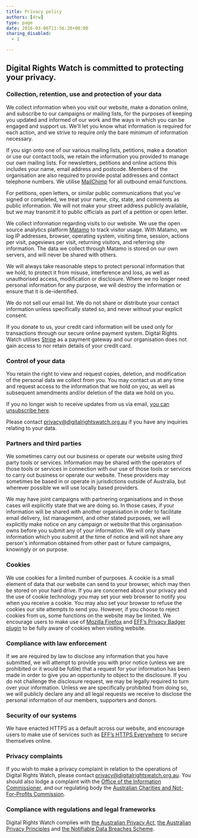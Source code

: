 ```yaml
---
title: Privacy policy
authors: [drw]
type: page
date: 2016-03-06T11:56:20+00:00
sharing_disabled:
  - 1

---
```

## Digital Rights Watch is committed to protecting your privacy.

### **Collection, retention, use and protection of your data**

We collect information when you visit our website, make a donation online, and subscribe to our campaigns or mailing lists, for the purposes of keeping you updated and informed of our work and the ways in which you can be engaged and support us. We'll let you know what information is required for each action, and we strive to require only the bare minimum of information necessary.

If you sign onto one of our various mailing lists, petitions, make a donation or use our contact tools, we retain the information you provided to manage our own mailing lists. For newsletters, petitions and online actions this includes your name, email address and postcode. Members of the organisation are also required to provide postal addresses and contact telephone numbers. We utilise [MailChimp][1] for all outbound email functions.

For petitions, open letters, or similar public communications that you've signed or completed, we treat your name, city, state, and comments as public information. We will not make your street address publicly available, but we may transmit it to public officials as part of a petition or open letter.

We collect information regarding visits to our website. We use the open source analytics platform [Matamo][2] to track visitor usage. With Matamo, we log IP addresses, browser, operating system, visiting time, session, actions per visit, pageviews per visit, returning visitors, and referring site information. The data we collect through Matamo is stored on our own servers, and will never be shared with others.

We will always take reasonable steps to protect personal information that we hold, to protect it from misuse, interference and loss, as well as unauthorised access, modification or disclosure. Where we no longer need personal information for any purpose, we will destroy the information or ensure that it is de-identified.

We do not sell our email list. We do not share or distribute your contact information unless specifically stated so, and never without your explicit consent.

If you donate to us, your credit card information will be used only for transactions through our secure online payment system. Digital Rights Watch utilises [Stripe][3] as a payment gateway and our organisation does not gain access to nor retain details of your credit card.

### **Control of your data**

You retain the right to view and request copies, deletion, and modification of the personal data we collect from you. You may contact us at any time and request access to the information that we hold on you, as well as subsequent amendments and/or deletion of the data we hold on you.

If you no longer wish to receive updates from us via email, [you can unsubscribe here][4].

Please contact <privacy@digitalrightswatch.org.au> if you have any inquiries relating to your data.

### **Partners and third parties**

We sometimes carry out our business or operate our website using third party tools or services. Information may be shared with the operators of those tools or services in connection with our use of those tools or services to carry out business or operate our website. These providers may sometimes be based in or operate in jurisdictions outside of Australia, but wherever possible we will use locally based providers.

We may have joint campaigns with partnering organisations and in those cases will explicitly state that we are doing so. In those cases, if your information will be shared with another organisation in order to facilitate email delivery, list management, and other stated purposes, we will explicitly make notice on any campaign or website that this organisation owns before you submit any of your information. We will only share information which you submit at the time of notice and will not share any person's information obtained from other past or future campaigns, knowingly or on purpose.

### **Cookies**

We use cookies for a limited number of purposes. A cookie is a small element of data that our website can send to your browser, which may then be stored on your hard drive. If you are concerned about your privacy and the use of cookie technology you may set your web browser to notify you when you receive a cookie. You may also set your browser to refuse the cookies our site attempts to send you. However, if you choose to reject cookies from us, some functions on the website may be limited. We encourage users to make use of [Mozilla Firefox][5] and [EFF&#8217;s Privacy Badger plugin][6] to be fully aware of cookies when visiting website.

### **Compliance with law enforcement**

If we are required by law to disclose any information that you have submitted, we will attempt to provide you with prior notice (unless we are prohibited or it would be futile) that a request for your information has been made in order to give you an opportunity to object to the disclosure. If you do not challenge the disclosure request, we may be legally required to turn over your information. Unless we are specifically prohibited from doing so, we will publicly declare any and all legal requests we receive to disclose the personal information of our members, supporters and donors.

### **Security of our systems**

We have enacted HTTPS as a default across our website, and encourage users to make use of services such as [EFF&#8217;s HTTPS Everywhere][7] to secure themselves online.

### **Privacy complaints**

If you wish to make a privacy complaint in relation to the operations of Digital Rights Watch, please contact <privacy@digitalrightswatch.org.au>. You should also lodge a complaint with the [Office of the Information Commissioner][8], and our regulating body the [Australian Charities and Not-For-Profits Commission][9].

### **Compliance with regulations and legal frameworks**

Digital Rights Watch complies with [the Australian Privacy Act][10], [the Australian Privacy Principles][11] and [the Notifiable Data Breaches Scheme][12].

 [1]: http://mailchimp.com
 [2]: https://matomo.org/
 [3]: http://stripe.com
 [4]: https://digitalrightswatch.us12.list-manage.com/unsubscribe?u=44613b511a49dd01d99e07112&id=ea2199f445
 [5]: https://www.mozilla.org/en-US/firefox/new/
 [6]: https://www.eff.org/privacybadger
 [7]: https://www.eff.org/https-everywhere
 [8]: https://www.oaic.gov.au/individuals/how-do-i-make-a-privacy-complaint
 [9]: https://acnc.gov.au/ACNC/Publications/Policy_PDFs/CommSt_CharComplain.aspx
 [10]: http://www.oaic.gov.au/privacy-law/privacy-act/
 [11]: https://www.oaic.gov.au/privacy-law/privacy-act/australian-privacy-principles
 [12]: https://www.oaic.gov.au/privacy-law/privacy-act/notifiable-data-breaches-scheme
